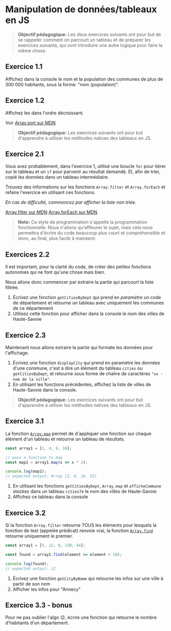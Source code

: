 # Manipulation de données/tableaux en JS



> **Objectif pédagogique:**
> Les deux exercices suivants ont pour but de se rappeler comment on parcourt un tableau et de préparer les exercices suivants, qui vont introduire une autre logique pour faire la même chose.


## Exercice 1.1

Affichez dans la console le nom et la population des communes de plus de 300 000 habitants, sous la forme: "nom (population)".


## Exercice 1.2

Affichez les dans l'ordre décroissant.

Voir [Array.sort sur MDN](https://developer.mozilla.org/fr/docs/Web/JavaScript/Reference/Objets_globaux/Array/sort)



>**Objectif pédagogique:**
> Les exercices suivants ont pour but d'apprendre à utiliser les méthodes natives des tableaux en JS.

## Exercice 2.1

Vous avez probablement, dans l'exercice 1, utilisé une boucle `for` pour itérer sur le tableau et un `if` pour parvenir au résultat demandé. Et, afin de trier, copié les données dans un tableau intermédiaire.

Trouvez des informations sur les fonctions `Array.filter` et `Array.forEach` et refaire l'exercice en utilisant ces fonctions.

_En cas de difficulté, commencez par afficher la liste non triée._

[Array.filter sur MDN](https://developer.mozilla.org/fr/docs/Web/JavaScript/Reference/Objets_globaux/Array/filter)
[Array.forEach sur MDN](https://developer.mozilla.org/fr/docs/Web/JavaScript/Reference/Objets_globaux/Array/forEach)

> **Note:** Ce style de programmation s'appelle la programmation fonctionnelle. Nous n'allons qu'effleurer le sujet, mais cela nous permettra d'écrire du code beaucoup plus court et compréhensible et donc, au final, plus facile à maintenir.


## Exercices 2.2

Il est important, pour la clarté du code, de créer des petites fonctions autonomes qui ne font qu'une chose mais bien.

Nous allons donc commencer par extraire la partie qui parcourt la liste filtrée.

1. Écrivez une fonction `getCitiesByDept` qui prend en *paramètre* un code de département et retourne un tableau avec uniquement les communes de ce département
2. Utilisez cette fonction pour afficher dans la console le nom des villes de Haute-Savoie


## Exercice 2.3

Maintenant nous allons extraire la partie qui formate les données pour l'affichage.

1. Écrivez une fonction `displayCity` qui prend en paramètre les données d'une commune, c'est à dire un élément du tableau `cities` ou `getCitiesByDept`, et retourne sous forme de chaîne de caractères `"xx - nom de la ville"`.
2. En utilisant les fonctions précédentes, affichez la liste de villes de Haute-Savoie dans la console.




>**Objectif pédagogique:**
> Les exercices suivants ont pour but d'apprendre à utiliser les méthodes natives des tableaux en JS.

## Exercice 3.1

La fonction [`Array.map`](https://developer.mozilla.org/fr/docs/Web/JavaScript/Reference/Objets_globaux/Array/map) permet de d'appliquer une fonction sur chaque élément d'un tableau et retourne un tableau de résultats.

```js
const array1 = [1, 4, 9, 16];

// pass a function to map
const map1 = array1.map(x => x * 2);

console.log(map1);
// expected output: Array [2, 8, 18, 32]
```

1. En utilisant les fonctions `getCitiesByDept`, `Array.map` et `afficheCommune` stockez dans un tableau `cities74` le nom des villes de Haute-Savoie
2. Affichez ce tableau dans la console

## Exercice 3.2

Si la fonction `Array.filter` retourne TOUS les éléments pour lesquels la fonction de test (appelée prédicat) renvoie vrai, la fonction [`Array.find`](https://developer.mozilla.org/fr/docs/Web/JavaScript/Reference/Objets_globaux/Array/find) retourne uniquement le premier.

```js
const array1 = [5, 12, 8, 130, 44];

const found = array1.find(element => element > 10);

console.log(found);
// expected output: 12
```

1. Écrivez une fonction `getCityByName` qui retourne les infos sur une ville à partir de son nom
2. Afficher les infos pour "Annecy"

## Exercice 3.3 - bonus

Pour ne pas oublier l'algo 😉, écrire une fonction qui retourne le nombre d'habitants d'un département.

